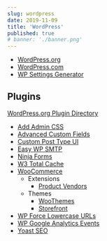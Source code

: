 ```yaml
---
slug: wordpress
date: 2019-11-09
title: 'WordPress'
published: true
# banner: './banner.png'
---
```


- [WordPress.org](https://wordpress.org/)
- [WordPress.com](https://wordpress.com/)
- [WP Settings Generator](http://wpsettingsapi.jeroensormani.com/)

## Plugins

[WordPress.org Plugin Directory](https://wordpress.org/plugins/)

- [Add Admin CSS](https://wordpress.org/plugins/add-admin-css/)
- [Advanced Custom Fields](https://wordpress.org/plugins/advanced-custom-fields/)
- [Custom Post Type UI](https://wordpress.org/plugins/custom-post-type-ui/)
- [Easy WP SMTP](https://wordpress.org/plugins/easy-wp-smtp/)
- [Ninja Forms](https://wordpress.org/plugins/ninja-forms/)
- [W3 Total Cache](https://wordpress.org/plugins/w3-total-cache/)
- [WooCommerce](https://wordpress.org/plugins/woocommerce/)
  - Extensions
    - [Product Vendors](http://www.woothemes.com/products/product-vendors/)
  - Themes
    - [WooThemes](http://www.woothemes.com/product-category/themes/)
    - [Storefront](http://www.woothemes.com/storefront/)
- [WP Force Lowercase URLs](https://wordpress.org/plugins/wp-force-lowercase-urls/)
- [WP Google Analytics Events](https://wordpress.org/plugins/wp-google-analytics-events/)
- [Yoast SEO](https://wordpress.org/plugins/wordpress-seo/)